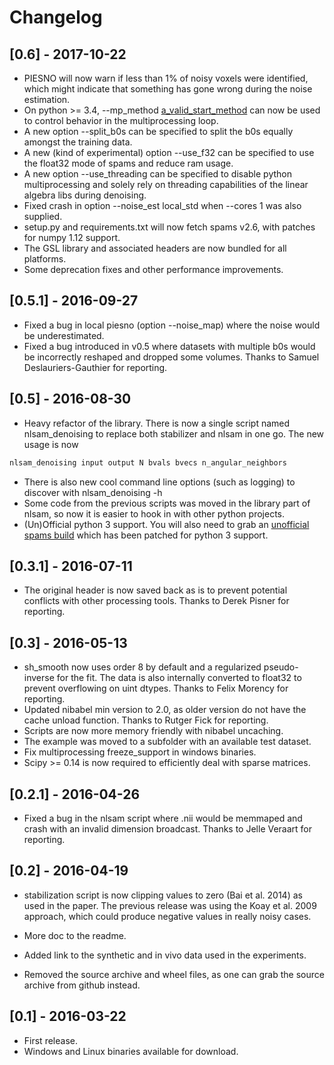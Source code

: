 # Changelog

## [0.6] - 2017-10-22

- PIESNO will now warn if less than 1% of noisy voxels were identified, which might indicate that something has gone wrong during the noise estimation.
- On python >= 3.4, --mp_method [a_valid_start_method](https://docs.python.org/3/library/multiprocessing.html#contexts-and-start-methods) can now be used to control behavior in the multiprocessing loop.
- A new option --split_b0s can be specified to split the b0s equally amongst the training data.
- A new (kind of experimental) option --use_f32 can be specified to use the float32 mode of spams and reduce ram usage.
- A new option --use_threading can be specified to disable python multiprocessing and solely rely on threading capabilities of the linear algebra libs during denoising.
- Fixed crash in option --noise_est local_std when --cores 1 was also supplied.
- setup.py and requirements.txt will now fetch spams v2.6, with patches for numpy 1.12 support.
- The GSL library and associated headers are now bundled for all platforms.
- Some deprecation fixes and other performance improvements.

## [0.5.1] - 2016-09-27

- Fixed a bug in local piesno (option --noise_map) where the noise would be underestimated.
- Fixed a bug introduced in v0.5 where datasets with multiple b0s would be incorrectly reshaped and dropped some volumes. Thanks to Samuel Deslauriers-Gauthier for reporting.

## [0.5] - 2016-08-30

- Heavy refactor of the library. There is now a single script named nlsam_denoising
to replace both stabilizer and nlsam in one go.
The new usage is now

~~~bash
nlsam_denoising input output N bvals bvecs n_angular_neighbors
~~~

- There is also new cool command line options (such as logging) to discover with nlsam_denoising -h
- Some code from the previous scripts was moved in the library part of nlsam,
so now it is easier to hook in with other python projects.
- (Un)Official python 3 support. You will also need to grab an
[unofficial spams build](https://github.com/samuelstjean/spams-python/releases) which has been patched for python 3 support.

## [0.3.1] - 2016-07-11

- The original header is now saved back as is to prevent potential conflicts
with other processing tools. Thanks to Derek Pisner for reporting.

## [0.3] - 2016-05-13

- sh_smooth now uses order 8 by default and a regularized pseudo-inverse for the fit.
The data is also internally converted to float32 to prevent overflowing on uint dtypes. Thanks to Felix Morency for reporting.
- Updated nibabel min version to 2.0, as older version do not have the cache unload function. Thanks to Rutger Fick for reporting.
- Scripts are now more memory friendly with nibabel uncaching.
- The example was moved to a subfolder with an available test dataset.
- Fix multiprocessing freeze_support in windows binaries.
- Scipy >= 0.14 is now required to efficiently deal with sparse matrices.

## [0.2.1] - 2016-04-26

- Fixed a bug in the nlsam script where .nii would be memmaped and crash with an invalid dimension broadcast. Thanks to Jelle Veraart for reporting.

## [0.2] - 2016-04-19

- stabilization script is now clipping values to zero (Bai et al. 2014) as used in the paper.
The previous release was using the Koay et al. 2009 approach, which could produce negative values in really noisy cases.

- More doc to the readme.
- Added link to the synthetic and in vivo data used in the experiments.
- Removed the source archive and wheel files, as one can grab the source archive from github instead.

## [0.1] - 2016-03-22

- First release.
- Windows and Linux binaries available for download.
